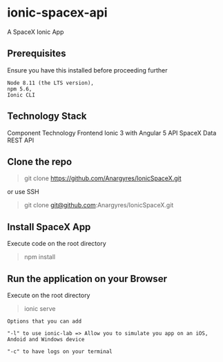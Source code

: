 # ionic-spacex-api

A SpaceX Ionic App
## Prerequisites

Ensure you have this installed before proceeding further

    Node 8.11 (the LTS version),
    npm 5.6,
    Ionic CLI

## Technology Stack
Component 	Technology
Frontend 	Ionic 3 with Angular 5
API 	SpaceX Data REST API

## Clone the repo

> git clone https://github.com/Anargyres/IonicSpaceX.git

or use SSH

> git clone git@github.com:Anargyres/IonicSpaceX.git

## Install SpaceX App
 
Execute code on the root directory

> npm install

## Run the application on your Browser

Execute on the root directory

> ionic serve

    Options that you can add

    "-l" to use ionic-lab => Allow you to simulate you app on an iOS, Andoid and Windows device

    "-c" to have logs on your terminal
